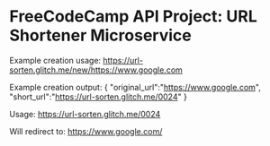 FreeCodeCamp API Project: URL Shortener Microservice
=========================

Example creation usage:
https://url-sorten.glitch.me/new/https://www.google.com

Example creation output:
{ "original_url":"https://www.google.com", "short_url":"https://url-sorten.glitch.me/0024" }

Usage:
https://url-sorten.glitch.me/0024

Will redirect to:
https://www.google.com/
